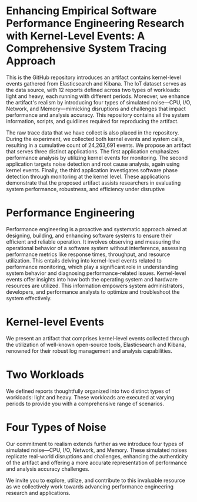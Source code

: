 # Enhancing Empirical Software Performance Engineering Research with Kernel-Level Events: A Comprehensive System Tracing Approach
This is the GitHub repository introduces an artifact contains kernel-level events gathered from Elasticsearch and Kibana. The IoT dataset serves as the data source, with 12 reports defined across two types of workloads: light and heavy, each running with different periods. Moreover, we enhance the artifact's realism by introducing four types of simulated noise—CPU, I/O, Network, and Memory—mimicking disruptions and challenges that impact performance and analysis accuracy. This repository contains all the system information, scripts, and guidlines required for reproducing the artifact. 

The raw trace data that we have collect is also placed in the repository. During the experiment, we collected both kernel events and system calls, resulting in a cumulative count of 24,263,691 events. We propose an artifact that serves three distinct applications. The first application emphasizes performance analysis by utilizing kernel events for monitoring. The second application targets noise detection and root cause analysis, again using kernel events. Finally, the third application investigates software phase detection through monitoring at the kernel level. These applications demonstrate that the proposed artifact assists researchers in evaluating system performance, robustness, and efficiency under disruptive 



# Performance Engineering
Performance engineering is a proactive and systematic approach aimed at designing, building, and enhancing software systems to ensure their efficient and reliable operation. It involves observing and measuring the operational behavior of a software system without interference, assessing performance metrics like response times, throughput, and resource utilization. This entails delving into kernel-level events related to performance monitoring, which play a significant role in understanding system behavior and diagnosing performance-related issues. Kernel-level events offer insights into how both the operating system and hardware resources are utilized. This information empowers system administrators, developers, and performance analysts to optimize and troubleshoot the system effectively.


 

# Kernel-level Events
We present an artifact that comprises kernel-level events collected through the utilization of well-known open-source tools, Elasticsearch and Kibana, renowned for their robust log management and analysis capabilities.

# Two Workloads
We defined reports thoughtfully organized into two distinct types of workloads: light and heavy. These workloads are executed at varying periods to provide you with a comprehensive range of scenarios. 

# Four Types of Noise
Our commitment to realism extends further as we introduce four types of simulated noise—CPU, I/O, Network, and Memory. 
These simulated noises replicate real-world disruptions and challenges, enhancing the authenticity of the artifact and offering a more accurate representation of performance and analysis accuracy challenges.

We invite you to explore, utilize, and contribute to this invaluable resource as we collectively work towards advancing performance engineering research and applications.
